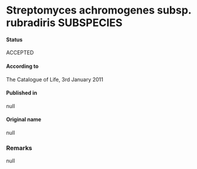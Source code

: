 # Streptomyces achromogenes subsp. rubradiris SUBSPECIES

#### Status
ACCEPTED

#### According to
The Catalogue of Life, 3rd January 2011

#### Published in
null

#### Original name
null

### Remarks
null